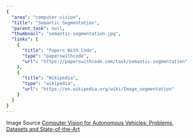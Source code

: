 ```yaml
---
{
  "area": "computer-vision",
  "title": "Semantic Segmentation",
  "parent_task": null,
  "thumbnail": "semantic-segmentation.jpg",
  "links": [
    {
      "title": "Papers With Code",
      "type": "paperswithcode",
      "url": "https://paperswithcode.com/task/semantic-segmentation"
    },
    {
      "title": "Wikipedia",
      "type": "wikipedia",
      "url": "https://en.wikipedia.org/wiki/Image_segmentation"
    }
  ]
}
---
```


  Image Source [Computer Vision for Autonomous Vehicles: Problems, Datasets and State-of-the-Art](https://arxiv.org/pdf/1704.05519.pdf)